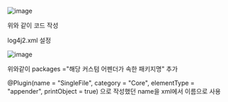 ![image](https://github.com/user-attachments/assets/add73893-0056-47fa-870a-5dc6c0a85595)

위와 같이 코드 작성 

log4j2.xml 설정

![image](https://github.com/user-attachments/assets/d1f698e1-4dfd-40d1-ac2a-3bc9bd599be4)

위와같이  packages ="해당 커스텀 어펜더가 속한 패키지명" 추가 

@Plugin(name = "SingleFile", category = "Core", elementType = "appender", printObject = true) 으로 작성했던 name을 xml에서 이름으로 사용 

<SingleFile name="single" fileNamePattern="${basePATH}/log_%d{yyyyMMdd_HHmmss}.log">  
		 	<PatternLayout pattern="%d{yyyy-MM-dd HH:mm:ss} [%t] %-5p %c{1}:%L - %m%n"/>  
</SingleFile>

